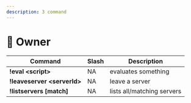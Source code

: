 ```yaml
---
description: 3 command
---
```


# 🔏 Owner

| Command                      | Slash | Description                |
| ---------------------------- | ----- | -------------------------- |
| **!eval \<script>**          | NA    | evaluates something        |
| **!leaveserver \<serverId>** | NA    | leave a server             |
| **!listservers \[match]**    | NA    | lists all/matching servers |
